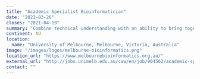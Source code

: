 ```yaml
---
title: "Academic Specialist Bioinformatician"
date: "2021-03-26"
closes: "2021-04-19"
summary: "Combine technical understanding with an ability to bring together software engineers and different research groups to optimise workflows and usage on a range of platforms, such as Galaxy Australia and Portable Pipelines (JANIS)."
continent: AU
location:
  name: "University of Melbourne, Melbourne, Victoria, Australia"
image: "/images/logos/melbourne-bioinformatics.png"
location_url: "https://www.melbournebioinformatics.org.au/"
external_url: "http://jobs.unimelb.edu.au/caw/en/job/904562/academic-specialist-bioinformatician"
contact: ""
---
```

